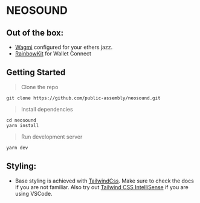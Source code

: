 # NEOSOUND

## Out of the box:

- [Wagmi](https://wagmi.sh/) configured for your ethers jazz.
- [RainbowKit]() for Wallet Connect

## Getting Started

> Clone the repo

```
git clone https://github.com/public-assembly/neosound.git
```

> Install dependencies

```
cd neosound
yarn install
```

> Run development server

```
yarn dev
```

## Styling:

- Base styling is achieved with [TailwindCss](https://tailwindcss.com/). Make sure to check the docs if you are not familiar. Also try out [Tailwind CSS IntelliSense](https://marketplace.visualstudio.com/items?itemName=bradlc.vscode-tailwindcss) if you are using VSCode.
